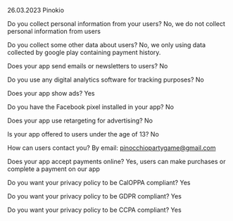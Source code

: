 26.03.2023
Pinokio


Do you collect personal information from your users?
No, we do not collect personal information from users

Do you collect some other data about users?
No, we only using data collected by google play containing payment history.

Does your app send emails or newsletters to users?
No

Do you use any digital analytics software for tracking purposes?
No

Does your app show ads?
Yes

Do you have the Facebook pixel installed in your app?
No

Does your app use retargeting for advertising?
No

Is your app offered to users under the age of 13?
No

How can users contact you?
By email: pinocchiopartygame@gmail.com

Does your app accept payments online?
Yes, users can make purchases or complete a payment on our app

Do you want your privacy policy to be CalOPPA compliant?
Yes

Do you want your privacy policy to be GDPR compliant?
Yes

Do you want your privacy policy to be CCPA compliant?
Yes
